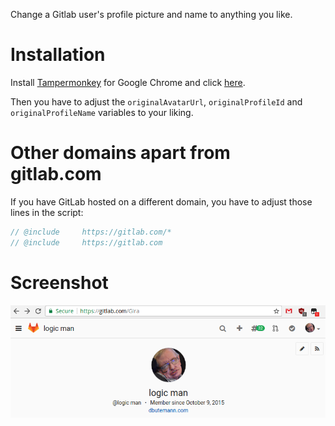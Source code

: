 Change a Gitlab user's profile picture and name to anything you like.

# Installation

Install [Tampermonkey](https://chrome.google.com/webstore/detail/tampermonkey/dhdgffkkebhmkfjojejmpbldmpobfkfo?hl=en) for Google Chrome and click [here](https://raw.githubusercontent.com/Gira-X/tampermonkey-replace-gitlab-profile-pics/master/script.user.js).

Then you have to adjust the `originalAvatarUrl`, `originalProfileId` and `originalProfileName` variables to your liking.

# Other domains apart from gitlab.com

If you have GitLab hosted on a different domain, you have to adjust those lines in the script:

```javascript
// @include     https://gitlab.com/*
// @include     https://gitlab.com
```

# Screenshot

![](./screenshots/1.png)
